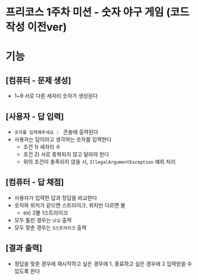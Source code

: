 # 프리코스 1주차 미션 - 숫자 야구 게임 (코드 작성 이전ver)

# 기능

## [컴퓨터 - 문제 생성]
- 1~9 서로 다른 세자리 숫자가 생성된다
## [사용자 - 답 입력]
- `숫자를 입력해주세요 : ` 콘솔에 출력된다
- 사용자는 답이라고 생각하는 숫자를 입력한다
    - 조건 1) 세자리 수
    - 조건 2) 서로 중복되지 않고 달라야 한다
    - 위의 조건이 충족되지 않을 시, `IllegalArgumentException` 예외 처리
## [컴퓨터 - 답 채점]
- 사용자가 입력한 답과 정답을 비교한다
- 숫자와 위치가 같으면 스트라이크, 위치만 다르면 볼
  - ex) 2볼 1스트라이크
- 모두 틀린 경우는 `낫싱` 출력
- 모두 맞춘 경우는 `3스트라이크` 출력
## [결과 출력]
- 정답을 맞춘 경우에 재시작하고 싶은 경우에 1, 종료하고 싶은 경우에 2 입력받을 수 있도록 한다
